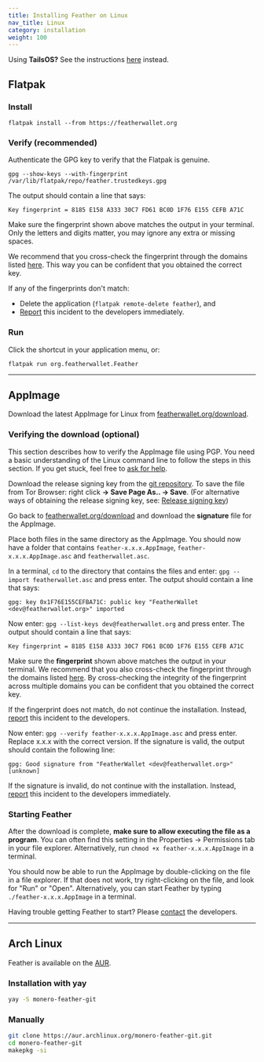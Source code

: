```yaml
---
title: Installing Feather on Linux
nav_title: Linux
category: installation
weight: 100
---
```


Using **TailsOS?** See the instructions [here](tails) instead.

## Flatpak

### Install

```
flatpak install --from https://featherwallet.org
```

### Verify (recommended)

Authenticate the GPG key to verify that the Flatpak is genuine.

```
gpg --show-keys --with-fingerprint /var/lib/flatpak/repo/feather.trustedkeys.gpg
```

The output should contain a line that says:

```
Key fingerprint = 8185 E158 A333 30C7 FD61 BC0D 1F76 E155 CEFB A71C
```

Make sure the fingerprint shown above matches the output in your terminal. Only the letters and digits matter, you may ignore any extra or missing spaces.

We recommend that you cross-check the fingerprint through the domains listed [here](release-signing-key). This way you can be confident that you obtained the correct key.

If any of the fingerprints don't match:

- Delete the application (`flatpak remote-delete feather`), and
- [Report](report-an-issue) this incident to the developers immediately.

### Run

Click the shortcut in your application menu, or:

```
flatpak run org.featherwallet.Feather
```

---

## AppImage

Download the latest AppImage for Linux from [featherwallet.org/download](https://featherwallet.org/download).

### Verifying the download (optional)

This section describes how to verify the AppImage file using PGP. You need a basic understanding of the Linux command line to follow the steps in this section. If you get stuck, feel free to [ask for help](report-an-issue).

Download the release signing key from the [git repository](https://raw.githubusercontent.com/feather-wallet/feather/master/utils/pubkeys/featherwallet.asc). To save the file from Tor Browser: right click **→ Save Page As.. → Save**.
(For alternative ways of obtaining the release signing key, see: [Release signing key](release-signing-key))

Go back to [featherwallet.org/download](https://featherwallet.org/download) and download the **signature** file for the AppImage.

Place both files in the same directory as the AppImage. You should now have a folder that contains `feather-x.x.x.AppImage`, `feather-x.x.x.AppImage.asc` and `featherwallet.asc`.

In a terminal, `cd` to the directory that contains the files and enter: `gpg --import featherwallet.asc` and press enter. The output should contain a line that says:

```
gpg: key 0x1F76E155CEFBA71C: public key "FeatherWallet <dev@featherwallet.org>" imported
```

Now enter: `gpg --list-keys dev@featherwallet.org` and press enter. The output should contain a line that says:

```
Key fingerprint = 8185 E158 A333 30C7 FD61 BC0D 1F76 E155 CEFB A71C
```

Make sure the **fingerprint** shown above matches the output in your terminal. We recommend that you also cross-check the fingerprint through the domains listed [here](release-signing-key). By cross-checking the integrity of the fingerprint across multiple domains you can be confident that you obtained the correct key.

If the fingerprint does not match, do not continue the installation. Instead, [report](report-an-issue) this incident to the developers.

Now enter: `gpg --verify feather-x.x.x.AppImage.asc` and press enter. Replace x.x.x with the correct version. If the signature is valid, the output should contain the following line:

```
gpg: Good signature from "FeatherWallet <dev@featherwallet.org>" [unknown]
```

If the signature is invalid, do not continue with the installation. Instead, [report](report-an-issue) this incident to the developers immediately.

### Starting Feather

After the download is complete, **make sure to allow executing the file as a program**. You can often find this setting in the Properties → Permissions tab in your file explorer. Alternatively, run `chmod +x feather-x.x.x.AppImage` in a terminal.

You should now be able to run the AppImage by double-clicking on the file in a file explorer. If that does not work, try right-clicking on the file, and look for "Run" or "Open". Alternatively, you can start Feather by typing `./feather-x.x.x.AppImage` in a terminal.

Having trouble getting Feather to start? Please [contact](report-an-issue) the developers.

---

## Arch Linux

Feather is available on the [AUR](https://aur.archlinux.org/packages/monero-feather-git).

### Installation with yay

```bash
yay -S monero-feather-git
```

### Manually

```bash
git clone https://aur.archlinux.org/monero-feather-git.git
cd monero-feather-git
makepkg -si
```
